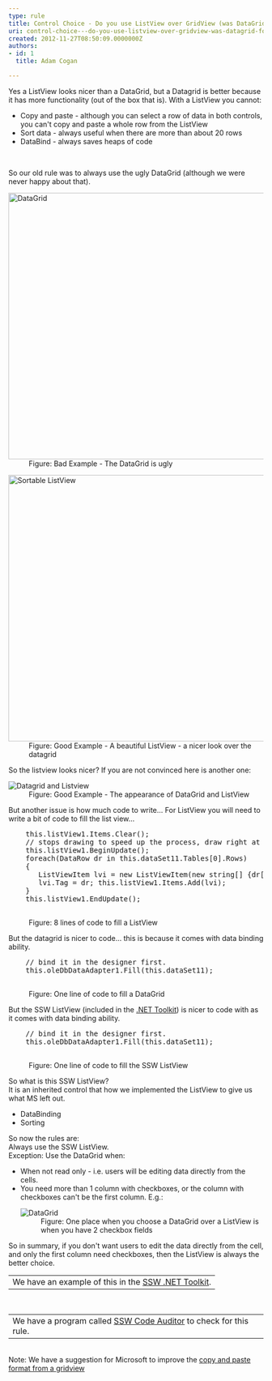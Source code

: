 ```yaml
---
type: rule
title: Control Choice - Do you use ListView over GridView (was DataGrid) for ReadOnly? (Windows Forms only)
uri: control-choice---do-you-use-listview-over-gridview-was-datagrid-for-readonly-windows-forms-only
created: 2012-11-27T08:50:09.0000000Z
authors:
- id: 1
  title: Adam Cogan

---
```




<span class='intro'> <div>Yes a ListView looks nicer than a DataGrid, but a Datagrid is better because it has more functionality (out of the box that is). With a ListView you cannot&#58;</div>
<ul><li>Copy and paste - although you can select a row of data in both controls, you can't copy and paste a whole row from the ListView</li>
<li>Sort data - always useful when there are more than about 20 rows</li>
<li>DataBind - always saves heaps of code</li></ul> </span>

​<div>So our old rule was to always use the ugly DataGrid (although we were never happy about that).</div>
<dl class="badImage"><dt><img height="526" width="534" src="http&#58;//www.ssw.com.au/ssw/Standards/Rules/Images/UsingDataGridWhenNotNeeded.gif" alt="DataGrid" /></dt>
<dd>Figure&#58; Bad Example - The DataGrid is ugly</dd></dl>
<dl class="goodImage"><dt><img height="526" width="534" src="http&#58;//www.ssw.com.au/ssw/Standards/Rules/Images/SortableListView.gif" alt="Sortable ListView" /></dt>
<dd>Figure&#58; Good Example - A beautiful ListView - a nicer look over the datagrid</dd></dl>
<div>So the listview looks nicer? If you are not convinced here is another one&#58;</div>
<dl class="goodImage"><dt><img src="http&#58;//www.ssw.com.au/ssw/Standards/Rules/Images/DatagridVSListview.gif" alt="Datagrid and Listview" /></dt>
<dd>Figure&#58; Good Example - The appearance of DataGrid and ListView</dd></dl>
<div>But another issue is how much code to write... For ListView you will need to write a bit of code to fill the list view...</div>
<dl class="badCode"><dt><pre>    this.listView1.Items.Clear(); 
    // stops drawing to speed up the process, draw right at the end. 
    this.listView1.BeginUpdate(); 
    foreach(DataRow dr in this.dataSet11.Tables[0].Rows)
    &#123; 
       ListViewItem lvi = new ListViewItem(new string[] &#123;dr[0].ToString(),dr[1].ToString(),dr[2].ToString()&#125;);
       lvi.Tag = dr; this.listView1.Items.Add(lvi); 
    &#125; 
    this.listView1.EndUpdate();
                        </pre></dt>
<dd>Figure&#58; 8 lines of code to fill a ListView</dd></dl>
<div>But the datagrid is nicer to code... this is because it comes with data binding ability.</div>
<dl class="badCode"><dt><pre>    // bind it in the designer first. 
    this.oleDbDataAdapter1.Fill(this.dataSet11);
                        </pre></dt>
<dd>Figure&#58; One line of code to fill a DataGrid</dd></dl>
<div>But the SSW ListView (included in the <a href="http&#58;//www.ssw.com.au/ssw/NETToolkit/">.NET Toolkit</a>) is nicer to code with as it comes with data binding ability.</div>
<dl class="goodCode"><dt><pre>    // bind it in the designer first. 
    this.oleDbDataAdapter1.Fill(this.dataSet11);
                        </pre></dt>
<dd>Figure&#58; One line of code to fill the SSW ListView</dd></dl>
<div>So what is this SSW ListView?</div>
<div>It is an inherited control that how we implemented the ListView to give us what MS left out.</div>
<ul><li>DataBinding</li>
<li>Sorting</li></ul>
<div>So now the rules are&#58; <br>Always use the SSW ListView. <br>Exception&#58; Use the DataGrid when&#58; </div>
<ul><li>When not read only - i.e. users will be editing data directly from the cells.</li>
<li>You need more than 1 column with checkboxes, or the column with checkboxes can't be the first column. E.g.&#58; <dl class="image"><dt><img src="http&#58;//www.ssw.com.au/ssw/Standards/Rules/Images/DataGrid2CheckBoxes.gif" alt="DataGrid" /></dt>
<dd>Figure&#58; One place when you choose a DataGrid over a ListView is when you have 2 checkbox fields</dd></dl></li></ul>
<div>So in summary, if you don't want users to edit the data directly from the cell, and only the first column need checkboxes, then the ListView is always the better choice.</div>
<table cellspacing="2" cellpadding="2" summary=".NET Toolkit" class="clsSSWProductTable"><tbody><tr><td>We have an example of this in the <a href="http&#58;//www.ssw.com.au/ssw/NETToolkit/">SSW .NET Toolkit</a>.</td></tr></tbody></table>
<br><table cellspacing="2" cellpadding="2" summary="Code Auditor" class="clsSSWProductTable"><tbody><tr><td>We have a program called <a href="http&#58;//www.ssw.com.au/ssw/CodeAuditor/">SSW Code Auditor</a> to check for this rule.</td></tr></tbody></table>
<br><div>Note&#58; We have a suggestion for Microsoft to improve the <a href="http&#58;//www.ssw.com.au/ssw/Standards/BetterSoftwareSuggestions/MSForm.aspx#DataGridsFormattingonCopy">copy and paste format from a gridview</a></div>



